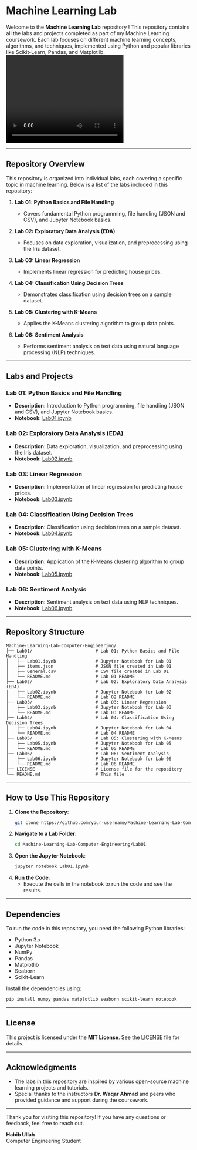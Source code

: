 # Machine Learning Lab 

Welcome to the **Machine Learning Lab** repository ! This repository contains all the labs and projects completed as part of my Machine Learning coursework. Each lab focuses on different machine learning concepts, algorithms, and techniques, implemented using Python and popular libraries like Scikit-Learn, Pandas, and Matplotlib.
<video width="320" height="240" controls>
  <source src="anim.mp4" type="video/mp4">
</video>

---

## Repository Overview

This repository is organized into individual labs, each covering a specific topic in machine learning. Below is a list of the labs included in this repository:

1. **Lab 01: Python Basics and File Handling**
   - Covers fundamental Python programming, file handling (JSON and CSV), and Jupyter Notebook basics.

2. **Lab 02: Exploratory Data Analysis (EDA)**
   - Focuses on data exploration, visualization, and preprocessing using the Iris dataset.

3. **Lab 03: Linear Regression**
   - Implements linear regression for predicting house prices.

4. **Lab 04: Classification Using Decision Trees**
   - Demonstrates classification using decision trees on a sample dataset.

5. **Lab 05: Clustering with K-Means**
   - Applies the K-Means clustering algorithm to group data points.

6. **Lab 06: Sentiment Analysis**
   - Performs sentiment analysis on text data using natural language processing (NLP) techniques.

---

## Labs and Projects

### Lab 01: Python Basics and File Handling
- **Description**: Introduction to Python programming, file handling (JSON and CSV), and Jupyter Notebook basics.
- **Notebook**: [Lab01.ipynb](Lab01/Lab01.ipynb)

### Lab 02: Exploratory Data Analysis (EDA)
- **Description**: Data exploration, visualization, and preprocessing using the Iris dataset.
- **Notebook**: [Lab02.ipynb](Lab02/Lab02.ipynb)

### Lab 03: Linear Regression
- **Description**: Implementation of linear regression for predicting house prices.
- **Notebook**: [Lab03.ipynb](Lab03/Lab03.ipynb)

### Lab 04: Classification Using Decision Trees
- **Description**: Classification using decision trees on a sample dataset.
- **Notebook**: [Lab04.ipynb](Lab04/Lab04.ipynb)

### Lab 05: Clustering with K-Means
- **Description**: Application of the K-Means clustering algorithm to group data points.
- **Notebook**: [Lab05.ipynb](Lab05/Lab05.ipynb)

### Lab 06: Sentiment Analysis
- **Description**: Sentiment analysis on text data using NLP techniques.
- **Notebook**: [Lab06.ipynb](Lab06/Lab06.ipynb)

---
## Repository Structure

```
Machine-Learning-Lab-Computer-Engineering/
├── Lab01/                        # Lab 01: Python Basics and File Handling
│   ├── Lab01.ipynb               # Jupyter Notebook for Lab 01
│   ├── items.json                # JSON file created in Lab 01
│   ├── General.csv               # CSV file created in Lab 01
│   └── README.md                 # Lab 01 README
├── Lab02/                        # Lab 02: Exploratory Data Analysis (EDA)
│   ├── Lab02.ipynb               # Jupyter Notebook for Lab 02
│   └── README.md                 # Lab 02 README
├── Lab03/                        # Lab 03: Linear Regression
│   ├── Lab03.ipynb               # Jupyter Notebook for Lab 03
│   └── README.md                 # Lab 03 README
├── Lab04/                        # Lab 04: Classification Using Decision Trees
│   ├── Lab04.ipynb               # Jupyter Notebook for Lab 04
│   └── README.md                 # Lab 04 README
├── Lab05/                        # Lab 05: Clustering with K-Means
│   ├── Lab05.ipynb               # Jupyter Notebook for Lab 05
│   └── README.md                 # Lab 05 README
├── Lab06/                        # Lab 06: Sentiment Analysis
│   ├── Lab06.ipynb               # Jupyter Notebook for Lab 06
│   └── README.md                 # Lab 06 README
├── LICENSE                       # License file for the repository
└── README.md                     # This file
```

---

## How to Use This Repository

1. **Clone the Repository**:
   ```bash
   git clone https://github.com/your-username/Machine-Learning-Lab-Computer-Engineering.git
   ```
2. **Navigate to a Lab Folder**:
   ```bash
   cd Machine-Learning-Lab-Computer-Engineering/Lab01
   ```
3. **Open the Jupyter Notebook**:
   ```bash
   jupyter notebook Lab01.ipynb
   ```
4. **Run the Code**:
   - Execute the cells in the notebook to run the code and see the results.

---

## Dependencies

To run the code in this repository, you need the following Python libraries:
- Python 3.x
- Jupyter Notebook
- NumPy
- Pandas
- Matplotlib
- Seaborn
- Scikit-Learn

Install the dependencies using:
```bash
pip install numpy pandas matplotlib seaborn scikit-learn notebook
```

---

## License

This project is licensed under the **MIT License**. See the [LICENSE](LICENSE) file for details.

---

## Acknowledgments

- The labs in this repository are inspired by various open-source machine learning projects and tutorials.
- Special thanks to the instructors **Dr. Waqar Ahmad** and peers who provided guidance and support during the coursework.

---

Thank you for visiting this repository! If you have any questions or feedback, feel free to reach out.

**Habib Ullah**  
Computer Engineering Student  
